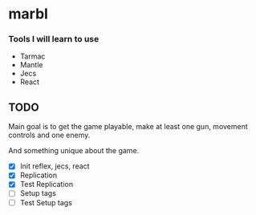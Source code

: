 # marbl

### Tools I will learn to use

- Tarmac
- Mantle
- Jecs
- React

## TODO

Main goal is to get the game playable, make at least one gun, movement controls and one enemy.

And something unique about the game.

- [x] Init reflex, jecs, react
- [x] Replication
- [x] Test Replication
- [ ] Setup tags
- [ ] Test Setup tags